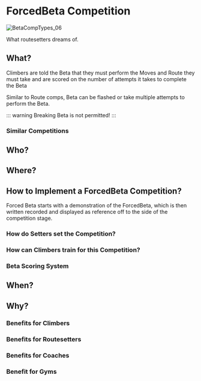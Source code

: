 # ForcedBeta Competition

![BetaCompTypes_06](/BetaCompTypes_06.png)

What routesetters dreams of.

## What?
Climbers are told the Beta that they must perform  the Moves and Route they must take and are scored on the number of attempts it takes to complete the Beta

Similar to Route comps, Beta can be flashed or take multiple attempts to perform the Beta.

::: warning
Breaking Beta is not permitted! 
:::
### Similar Competitions

## Who?


## Where?

## How to Implement a ForcedBeta Competition?

Forced Beta starts with a demonstration of the ForcedBeta, which is then written recorded and displayed as reference off to the side of the competition stage.

### How do Setters set the Competition?

### How can Climbers train for this Competition?

### Beta Scoring System

## When?

## Why?

### Benefits for Climbers

### Benefits for Routesetters

### Benefits for Coaches

### Benefit for Gyms 
